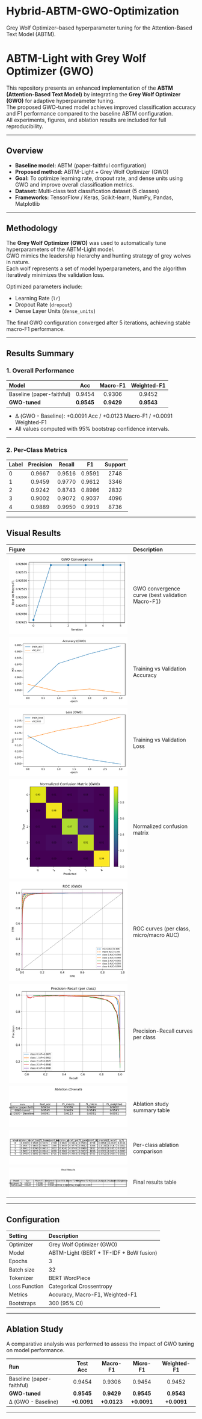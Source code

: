 # Hybrid-ABTM-GWO-Optimization

Grey Wolf Optimizer–based hyperparameter tuning for the Attention-Based Text Model (ABTM).

# ABTM-Light with Grey Wolf Optimizer (GWO)

This repository presents an enhanced implementation of the **ABTM (Attention-Based Text Model)** by integrating the **Grey Wolf Optimizer (GWO)** for adaptive hyperparameter tuning.  
The proposed GWO-tuned model achieves improved classification accuracy and F1 performance compared to the baseline ABTM configuration.  
All experiments, figures, and ablation results are included for full reproducibility.

---

## Overview

- **Baseline model:** ABTM (paper-faithful configuration)
- **Proposed method:** ABTM-Light + Grey Wolf Optimizer (GWO)
- **Goal:** To optimize learning rate, dropout rate, and dense units using GWO and improve overall classification metrics.
- **Dataset:** Multi-class text classification dataset (5 classes)
- **Frameworks:** TensorFlow / Keras, Scikit-learn, NumPy, Pandas, Matplotlib

---

## Methodology

The **Grey Wolf Optimizer (GWO)** was used to automatically tune hyperparameters of the ABTM-Light model.  
GWO mimics the leadership hierarchy and hunting strategy of grey wolves in nature.  
Each wolf represents a set of model hyperparameters, and the algorithm iteratively minimizes the validation loss.

Optimized parameters include:

- Learning Rate (`lr`)
- Dropout Rate (`dropout`)
- Dense Layer Units (`dense_units`)

The final GWO configuration converged after 5 iterations, achieving stable macro-F1 performance.

---

## Results Summary

### 1. Overall Performance

| Model                     |    Acc     |  Macro-F1  | Weighted-F1 |
| :------------------------ | :--------: | :--------: | :---------: |
| Baseline (paper-faithful) |   0.9454   |   0.9306   |   0.9452    |
| **GWO-tuned**             | **0.9545** | **0.9429** | **0.9543**  |

- Δ (GWO - Baseline): +0.0091 Acc / +0.0123 Macro-F1 / +0.0091 Weighted-F1
- All values computed with 95% bootstrap confidence intervals.

---

### 2. Per-Class Metrics

| Label | Precision | Recall |   F1   | Support |
| :---- | :-------: | :----: | :----: | :-----: |
| 0     |  0.9667   | 0.9516 | 0.9591 |  2748   |
| 1     |  0.9459   | 0.9770 | 0.9612 |  3346   |
| 2     |  0.9242   | 0.8743 | 0.8986 |  2832   |
| 3     |  0.9002   | 0.9072 | 0.9037 |  4096   |
| 4     |  0.9889   | 0.9950 | 0.9919 |  8736   |

---

## Visual Results

| Figure                                                                               | Description                                      |
| :----------------------------------------------------------------------------------- | :----------------------------------------------- |
| ![Convergence](./Output/abtm_GWO/convergence.png)                                    | GWO convergence curve (best validation Macro-F1) |
| ![Accuracy](./Output/abtm_light_gwo/abtm_light_gwo_acc_gwo.png)                      | Training vs Validation Accuracy                  |
| ![Loss](./Output/abtm_light_gwo/abtm_light_gwo_loss_gwo.png)                         | Training vs Validation Loss                      |
| ![Confusion Matrix](./Output/abtm_light_gwo/abtm_light_gwo_confusion_matrix_gwo.png) | Normalized confusion matrix                      |
| ![ROC](./Output/abtm_light_gwo/abtm_light_gwo_roc_gwo.png)                           | ROC curves (per class, micro/macro AUC)          |
| ![Precision Recall](./Output/abtm_light_gwo/abtm_light_gwo_precision_recall_gwo.png) | Precision-Recall curves per class                |
| ![Ablation](./Output/abtm_light_gwo/abtm_light_gwo_ablation_summary.png)             | Ablation study summary table                     |
| ![Per-Class Ablation](./Output/abtm_light_gwo/abtm_light_gwo_per_class_ablation.png) | Per-class ablation comparison                    |
| ![Final Results](./Output/abtm_light_gwo/abtm_light_gwo_final_results.png)           | Final results table                              |

---

## Configuration

| Setting       | Description                             |
| :------------ | :-------------------------------------- |
| Optimizer     | Grey Wolf Optimizer (GWO)               |
| Model         | ABTM-Light (BERT + TF-IDF + BoW fusion) |
| Epochs        | 3                                       |
| Batch size    | 32                                      |
| Tokenizer     | BERT WordPiece                          |
| Loss Function | Categorical Crossentropy                |
| Metrics       | Accuracy, Macro-F1, Weighted-F1         |
| Bootstraps    | 300 (95% CI)                            |

---

## Ablation Study

A comparative analysis was performed to assess the impact of GWO tuning on model performance.

| Run                       |  Test Acc   |  Macro-F1   |  Micro-F1   | Weighted-F1 |
| :------------------------ | :---------: | :---------: | :---------: | :---------: |
| Baseline (paper-faithful) |   0.9454    |   0.9306    |   0.9454    |   0.9452    |
| **GWO-tuned**             | **0.9545**  | **0.9429**  | **0.9545**  | **0.9543**  |
| Δ (GWO - Baseline)        | **+0.0091** | **+0.0123** | **+0.0091** | **+0.0091** |

---
